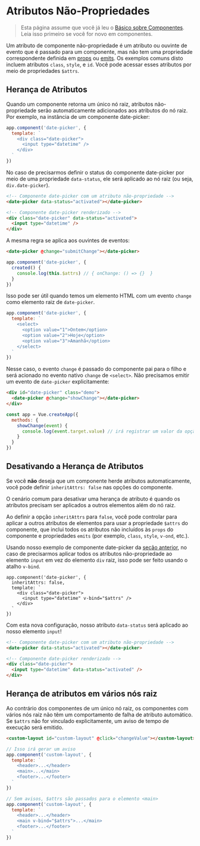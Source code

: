 # Atributos Não-Propriedades

> Esta página assume que você já leu o [Básico sobre Componentes](component-basics.md). Leia isso primeiro se você for novo em componentes.

Um atributo de componente não-propriedade é um atributo ou ouvinte de evento que é passado para um componente, mas não tem uma propriedade correspondente definida em [props](component-props) ou [emits](component-custom-events.html#defining-custom-events). Os exemplos comuns disto incluem atributos `class`, `style`, e `id`. Você pode acessar esses atributos por meio de propriedades `$attrs`.

## Herança de Atributos

Quando um componente retorna um único nó raiz, atributos não-propriedade serão automaticamente adicionados aos atributos do nó raiz. Por exemplo, na instância de um componente date-picker:

```js
app.component('date-picker', {
  template: `
    <div class="date-picker">
      <input type="datetime" />
    </div>
  `
})
```

No caso de precisarmos definir o status do componente date-picker por meio de uma propriedade `data-status`, ele será aplicado ao nó raiz (ou seja, `div.date-picker`).

```html
<!-- Componente date-picker com um atributo não-propriedade -->
<date-picker data-status="activated"></date-picker>

<!-- Componente date-picker renderizado -->
<div class="date-picker" data-status="activated">
  <input type="datetime" />
</div>
```

A mesma regra se aplica aos ouvintes de eventos:

```html
<date-picker @change="submitChange"></date-picker>
```

```js
app.component('date-picker', {
  created() {
    console.log(this.$attrs) // { onChange: () => {}  }
  }
})
```

Isso pode ser útil quando temos um elemento HTML com um evento `change` como elemento raiz de `date-picker`.

```js
app.component('date-picker', {
  template: `
    <select>
      <option value="1">Ontem</option>
      <option value="2">Hoje</option>
      <option value="3">Amanhã</option>
    </select>
  `
})
```

Nesse caso, o evento `change` é passado do componente pai para o filho e será acionado no evento nativo `change` de `<select>`. Não precisamos emitir um evento de `date-picker` explicitamente:

```html
<div id="date-picker" class="demo">
  <date-picker @change="showChange"></date-picker>
</div>
```

```js
const app = Vue.createApp({
  methods: {
    showChange(event) {
      console.log(event.target.value) // irá registrar um valor da opção selecionada
    }
  }
})
```

## Desativando a Herança de Atributos

Se você **não** deseja que um componente herde atributos automaticamente, você pode definir `inheritAttrs: false` nas opções do componente.

O cenário comum para desativar uma herança de atributo é quando os atributos precisam ser aplicados a outros elementos além do nó raiz.

Ao definir a opção `inheritAttrs` para `false`, você pode controlar para aplicar a outros atributos de elementos para usar a propriedade `$attrs` do componente, que inclui todos os atributos não incluídos às `props` do componente e propriedades `emits` (por exemplo, `class`, `style`, `v-ond`, etc.).

Usando nosso exemplo de componente date-picker da [seção anterior]('#attribute-inheritance), no caso de precisarmos aplicar todos os atributos não-propriedade ao elemento `input` em vez do elemento `div` raiz, isso pode ser feito usando o atalho `v-bind`.

```js{5}
app.component('date-picker', {
  inheritAttrs: false,
  template: `
    <div class="date-picker">
      <input type="datetime" v-bind="$attrs" />
    </div>
  `
})
```

Com esta nova configuração, nosso atributo `data-status` será aplicado ao nosso elemento `input`!

```html
<!-- Componente date-picker com um atributo não-propriedade -->
<date-picker data-status="activated"></date-picker>

<!-- Componente date-picker renderizado -->
<div class="date-picker">
  <input type="datetime" data-status="activated" />
</div>
```

## Herança de atributos em vários nós raiz

Ao contrário dos componentes de um único nó raiz, os componentes com vários nós raiz não têm um comportamento de falha de atributo automático. Se `$attrs` não for vinculado explicitamente, um aviso de tempo de execução será emitido.

```html
<custom-layout id="custom-layout" @click="changeValue"></custom-layout>
```

```js
// Isso irá gerar um aviso
app.component('custom-layout', {
  template: `
    <header>...</header>
    <main>...</main>
    <footer>...</footer>
  `
})

// Sem avisos, $attrs são passados para o elemento <main>
app.component('custom-layout', {
  template: `
    <header>...</header>
    <main v-bind="$attrs">...</main>
    <footer>...</footer>
  `
})
```
